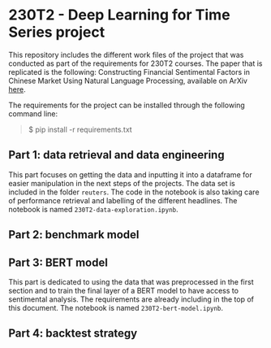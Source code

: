 # 230T2 - Deep Learning for Time Series project

This repository includes the different work files of the project that was conducted as part of the requirements for 230T2 courses.
The paper that is replicated is the following: Constructing Financial Sentimental Factors in Chinese Market Using Natural Language Processing, available on ArXiv [here](https://arxiv.org/pdf/1809.08390v1.pdf).

The requirements for the project can be installed through the following command line:
> $ pip install -r requirements.txt

## Part 1: data retrieval and data engineering

This part focuses on getting the data and inputting it into a dataframe for easier manipulation in the next steps of the projects. The data set is included in the folder `reuters`.
The code in the notebook is also taking care of performance retrieval and labelling of the different headlines.
The notebook is named `230T2-data-exploration.ipynb`.

## Part 2: benchmark model


## Part 3: BERT model

This part is dedicated to using the data that was preprocessed in the first section and to train the final layer of a BERT model to have access to sentimental analysis.
The requirements are already including in the top of this document.
The notebook is named `230T2-bert-model.ipynb`.

## Part 4: backtest strategy
